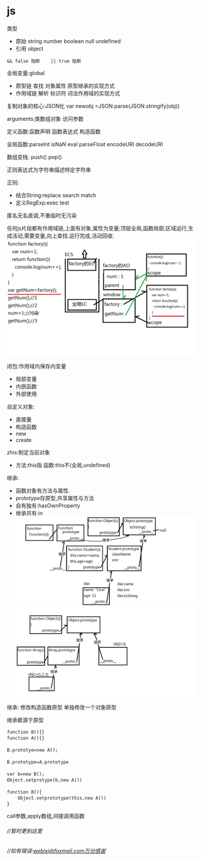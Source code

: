 # js

类型
- 原始 string number boolean null undefined
- 引用 object


```
&& false 阻断    || true 阻断
```


全局变量:global

- 原型链 查找 对象属性 原型继承的实现方式
- 作用域链 解析 标识符 词法作用域的实现方式

复制对象的核心:JSON化
var newobj =JSON.parse(JSON.stringify(obj))

arguments:类数组对象 访问参数

定义函数:函数声明 函数表达式 构造函数

全局函数:parseInt isNaN eval parseFloat encodeURI decodeURI

数组变栈: push() pop()

正则表达式为字符串描述特定字符串

正则:
- 结合String:replace search match
- 定义RegExp:exec test

匿名无名直调,不重临时无污染

任何js片段都有作用域链,上面有对象,属性为变量;顶层全局,函数局部;区域运行,生成活动,需要变量,向上查找.运行完成,活动回收.
![作用域](zyy.png)


闭包:作用域内保存内变量
- 局部变量
- 内嵌函数
- 外部使用

自定义对象:
- 直接量
- 构造函数
- new
- create

zhis:制定当前对象
- 方法:this指 函数:this不(全局,undefined)

继承:
- 函数对象有方法与属性.
- prototype存原型,共享属性与方法
-  自有独有:hasOwnProperty
-  继承共有:in
![原型1](yx1.png)
![原型2](yx2.png)


继承:
修改构造函数原型
单独修改一个对象原型

继承都源于原型

```
function B(){}
function A(){}

B.prototye=new A();

B.prototype=A.prototype

var b=new B();
Object.setprotype(b,new A())

function B(){
    Object.setprototype(this,new A())
}
```

call参数,apply数组,间接调用函数


###### //暂时更到这里
###### //如有错误:webjxj@foxmail.com万分感谢

